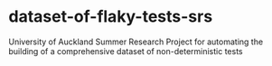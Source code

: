 # dataset-of-flaky-tests-srs
University of Auckland Summer Research Project for automating the building of a comprehensive dataset of non-deterministic tests

